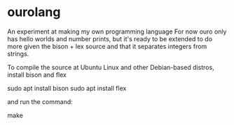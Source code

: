 # ourolang
An experiment at making my own programming language
For now ouro only has hello worlds and number prints, but it's ready to be extended to do more given the bison + lex source and that it separates integers from strings.

To compile the source at Ubuntu Linux and other Debian-based distros, install bison and flex

sudo apt install bison
sudo apt install flex

and run the command:

make
